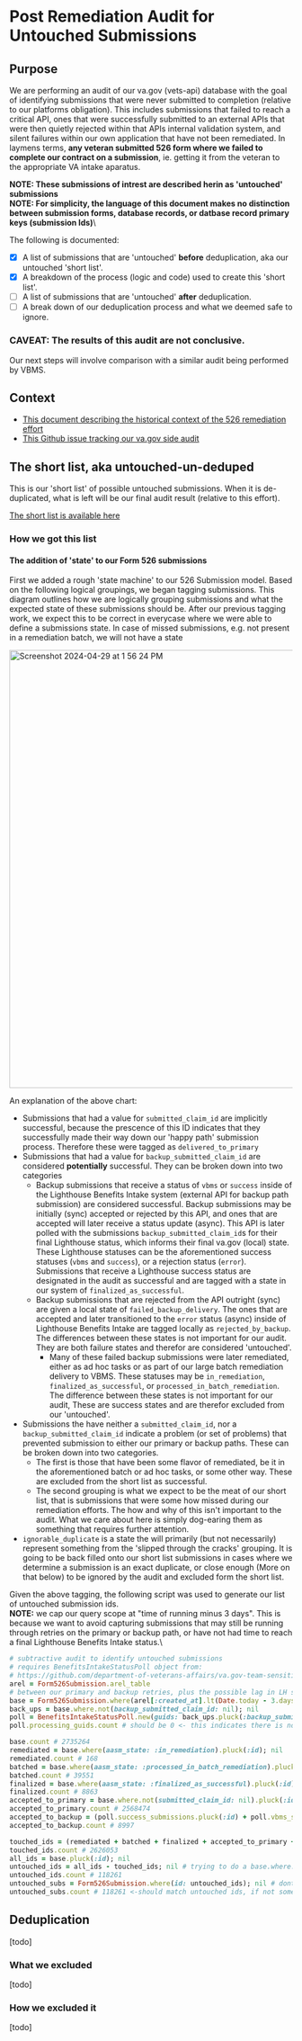 # Post Remediation Audit for Untouched Submissions

## Purpose
We are performing an audit of our va.gov (vets-api) database with the goal of identifying submissions that were never submitted to completion (relative to our platforms obligation).  This includes submissions that failed to reach a critical API, ones that were successfully submitted to an external APIs that were then quietly rejected within that APIs internal validation system, and silent failures within our own application that have not been remediated.  In laymens terms, **any veteran submitted 526 form where we failed to complete our contract on a submission**, ie. getting it from the veteran to the appropriate VA intake aparatus.

**NOTE: These submissions of intrest are described herin as 'untouched' submissions**\
**NOTE: For simplicity, the language of this document makes no distinction between submission forms, database records, or datbase record primary keys (submission Ids)**\

The following is documented:

- [x] A list of submissions that are 'untouched' **before** deduplication, aka our untouched 'short list'.
- [x] A breakdown of the process (logic and code) used to create this 'short list'.
- [ ] A list of submissions that are 'untouched' **after** deduplication.
- [ ] A break down of our deduplication process and what we deemed safe to ignore.

### CAVEAT: The results of this audit are not conclusive.
Our next steps will involve comparison with a similar audit being performed by VBMS.

## Context
- [This document describing the historical context of the 526 remediation effort](https://github.com/department-of-veterans-affairs/va.gov-team/blob/master/products/disability/526ez/engineering_research/526_failure_batching_and_triage_handoff.md)
- [This Github issue tracking our va.gov side audit](https://github.com/department-of-veterans-affairs/va.gov-team/issues/80624)

## The short list, aka untouched-un-deduped
This is our 'short list' of possible untouched submissions.  When it is de-duplicated, what is left will be our final audit result (relative to this effort).

[The short list is available here](https://github.com/department-of-veterans-affairs/va.gov-team/issues/80624#issuecomment-2083431369)

### How we got this list

#### The addition of 'state' to our Form 526 submissions
First we added a rough 'state machine' to our 526 Submission model.  Based on the following logical groupings, we began tagging submissions. This diagram outlines how we are logically grouping
submissions and what the expected state of these submissions should be.  After our previous tagging work, we expect this to be correct in everycase where we were able to define a submissions state.  In case of missed submissions, e.g. not present in a remediation batch, we will not have a state

<img width="779" alt="Screenshot 2024-04-29 at 1 56 24 PM" src="https://github.com/department-of-veterans-affairs/va.gov-team/assets/15328092/9a0e8b16-6aff-4783-8def-d5c6d34eea1a">

An explanation of the above chart:
- Submissions that had a value for `submitted_claim_id` are implicitly successful, because the prescence of this ID indicates that they successfully made their way down our 'happy path' submission process.  Therefore these were tagged as `delivered_to_primary`
- Submissions that had a value for `backup_submitted_claim_id` are considered **potentially** successful. They can be broken down into two categories
  - Backup submissions that receive a status of `vbms` or `success` inside of the Lighthouse Benefits Intake system (external API for backup path submission) are considered successful. Backup submissions may be initially (sync) accepted or rejected by this API, and ones that are accepted will later receive a status update (async). This API is later polled with the submissions `backup_submitted_claim_id`s for their final Lighthouse status, which informs their final va.gov (local) state.  These Lighthouse statuses can be the aforementioned success statuses (`vbms` and `success`), or a rejection status (`error`).  Submissions that receive a Lighthouse success status are designated in the audit as successful and are tagged with a state in our system of `finalized_as_successful`. 
  - Backup submissions that are rejected from the API outright (sync) are given a local state of `failed_backup_delivery`. The ones that are accepted and later transitioned to the `error` status (async) inside of Lighthouse Benefits Intake are tagged locally as `rejected_by_backup`. The differences between these states is not important for our audit. They are both failure states and therefor are considered 'untouched'.
    - Many of these failed backup submissions were later remediated, either as ad hoc tasks or as part of our large batch remediation delivery to VBMS.  These statuses may be `in_remediation`, `finalized_as_successful`, or `processed_in_batch_remediation`.  The difference between these states is not important for our audit, These are success states and are therefor excluded from our 'untouched'.
- Submissions the have neither a `submitted_claim_id`, nor a `backup_submitted_claim_id` indicate a problem (or set of problems) that prevented submission to either our primary or backup paths. These can be broken down into two categories.
  - The first is those that have been some flavor of remediated, be it in the aforementioned batch or ad hoc tasks, or some other way.  These are excluded from the short list as successful.
  - The second grouping is what we expect to be the meat of our short list, that is submissions that were some how missed during our remediation efforts.  The how and why of this isn't important to the audit.  What we care about here is simply dog-earing them as something that requires further attention.
 - `ignorable_duplicate` is a state the will primarily (but not necessarily) represent something from the 'slipped through the cracks' grouping.  It is going to be back filled onto our short list submissions in cases where we determine a submission is an exact duplicate, or close enough (More on that below) to be ignored by the audit and excluded form the short list.

Given the above tagging, the following script was used to generate our list of untouched submission ids.\
**NOTE:** we cap our query scope at "time of running minus 3 days".  This is because we want to avoid capturing submissions that may still be running through retries on the primary or backup path, or have not had time to reach a final Lighthouse Benefits Intake status.\
```ruby
# subtractive audit to identify untouched submissions
# requires BenefitsIntakeStatusPoll object from: 
# https://github.com/department-of-veterans-affairs/va.gov-team-sensitive/blob/master/teams/benefits/scripts/526/failure_reporting/benefits_intake_status_poll.rb
arel = Form526Submission.arel_table
# between our primary and backup retries, plus the possible lag in LH status updating, this
base = Form526Submission.where(arel[:created_at].lt(Date.today - 3.days)); nil
back_ups = base.where.not(backup_submitted_claim_id: nil); nil
poll = BenefitsIntakeStatusPoll.new(guids: back_ups.pluck(:backup_submitted_claim_id), tracking_level: :all); nil
poll.processing_guids.count # should be 0 <- this indicates there is nothing in LH that may change

base.count # 2735264
remediated = base.where(aasm_state: :in_remediation).pluck(:id); nil
remediated.count # 168
batched = base.where(aasm_state: :processed_in_batch_remediation).pluck(:id); nil
batched.count # 39551
finalized = base.where(aasm_state: :finalized_as_successful).pluck(:id); nil
finalized.count # 8863
accepted_to_primary = base.where.not(submitted_claim_id: nil).pluck(:id); nil
accepted_to_primary.count # 2568474
accepted_to_backup = (poll.success_submissions.pluck(:id) + poll.vbms_submissions.pluck(:id)); nil
accepted_to_backup.count # 8997

touched_ids = (remediated + batched + finalized + accepted_to_primary + accepted_to_backup); nil
touched_ids.count # 2626053
all_ids = base.pluck(:id); nil
untouched_ids = all_ids - touched_ids; nil # trying to do a base.where.not(id: touched_ids) will TO
untouched_ids.count # 118261
untouched_subs = Form526Submission.where(id: untouched_ids); nil # dont really need to do this, but i like the sanity check
untouched_subs.count # 118261 <-should match untouched ids, if not something is very wrong
```

## Deduplication
[todo]

### What we excluded
[todo]

### How we excluded it
[todo]
